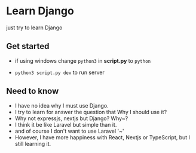 # Learn Django

just try to learn Django

## Get started

* if using windows change `python3` in **script.py** to `python`

- `python3 script.py dev` to run server

## Need to know 

- I have no idea why I must use Django. 
- I try to learn for answer the question that Why I should use it?
- Why not expressjs, nextjs  but Django? Why~?
- I think it be like Laravel but simple than it.
- and of course I don't want to use Laravel '~'
- However, I have more happiness with React, Nextjs or TypeScript, but I still learning it.